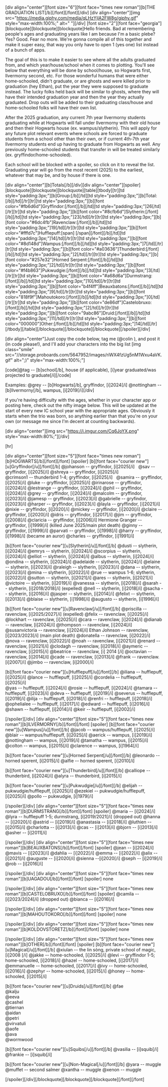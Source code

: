 [div align="center"][font size="6"][font face="times new roman"][b]THE GRADUATION LIST[/b][/font][/font][/div]
[div align="center"][img src="https://media.giphy.com/media/qLHzYjlA2FW8g/giphy.gif" style="max-width:100%;" alt=" "][/div]
[font size="2"][font face="georgia"][blockquote][blockquote][blockquote]Hello friends. Bad at remembering people's ages and graduating years like I am because I'm a basic plebe? Yes? Good. Fear no more. We're gonna compile all of this together and make it super easy, that way you only have to open 1 (yes one) list instead of a bunch of apps.

The goal of this is to make it easier to see where all the adults graduated from, and which year/house/school when it comes to plotting. You'll see below that everything will be done by school/house, so Hogwarts first, Ilvermorny second, etc. For those wonderful humans that were either home-schooled, didn't graduate, or are ghosts and were killed prior to graduation (hey Ethan), put the year they were supposed to graduate instead. The lucky folks held back will be similar to ghosts, where they will have their intended graduation year and then the year they actually graduated. Drop outs will be added to their graduating class/house and home-schooled folks will have their own list. 

After the 2025 graduation, any current 7th year Ilvermorny students graduating while at Hogwarts will fall under Ilvermorny with their old house and then their Hogwarts house (ex. wampus/slytherin). This will apply for any future plot relevant events where schools are forced to graduate students from a school other than their own, or if current 4th-7th year Ilvermorny students end up having to graduate from Hogwarts as well. Any previously home-schooled students that transfer in will be treated similarly (ex. gryffindor/home-schooled). 

Each school will be blocked with a spoiler, so click on it to reveal the list. Graduating year will go from the most recent (2025) to the earliest, whatever that may be, and by house if there is one.

[div align="center"][b]Totals[/b][/div][div align="center"][spoiler][blockquote][blockquote][blockquote][table][tbody][tr][td style="padding:3px;"][b]Group:[/b][/td][td style="padding:3px;"][b]Total:[/b][/td][/tr][tr][td style="padding:3px;"][b][font color="#fb6d6d"]Gryffindor:[/font][/b][/td][td style="padding:3px;"]26[/td][/tr][tr][td style="padding:3px;"][b][font color="#8cfb6d"]Slytherin:[/font][/b][/td][td style="padding:3px;"]23[/td][/tr][tr][td style="padding:3px;"][b][font color="#6dc4fb"]Ravenclaw:[/font][/b][/td][td style="padding:3px;"]19[/td][/tr][tr][td style="padding:3px;"][b][font color="#fffd7c"]Hufflepuff:[span]&nbsp;[/span][/font][/b][/td][td style="padding:3px;"]14[/td][/tr][tr][td style="padding:3px;"][b][font color="#8d148d"]Wampus:[/font][/b][/td][td style="padding:3px;"]7[/td][/tr][tr][td style="padding:3px;"][b][font color="#a03636"]Thunderbird:[/font][/b][/td][td style="padding:3px;"]2[/td][/tr][tr][td style="padding:3px;"][b][font color="#257e32"]Horned Serpent:[/font][/b][/td][td style="padding:3px;"]2[/td][/tr][tr][td style="padding:3px;"][b][font color="#f4b863"]Pukwudgie:[/font][/b][/td][td style="padding:3px;"]3[/td][/tr][tr][td style="padding:3px;"][b][font color="#a68d6a"]Durmstrang:[/font][/b][/td][td style="padding:3px;"]10[/td][/tr][tr][td style="padding:3px;"][b][font color="b4f4ff"]Beauxbatons:[/font][/b][/td][td style="padding:3px;"]9[/td][/tr][tr][td style="padding:3px;"][b][font color="818f9f"]Mahoutokoro:[/font][/b][/td][td style="padding:3px;"]0[/td][/tr][tr][td style="padding:3px;"][b][font color="de86df"]Castelobruxo:[/font][/b][/td][td style="padding:3px;"]2[/td][/tr][tr][td style="padding:3px;"][b][font color="9abc86"]Druid:[/font][/b][/td][td style="padding:3px;"]11[/td][/tr][tr][td style="padding:3px;"][b][font color="000000"]Other:[/font][/b][/td][td style="padding:3px;"]14[/td][/tr][/tbody][/table][/blockquote][/blockquote][/blockquote][/spoiler][/div]

[div align="center"]Just copy the code below, tag me (@colin                                                                                                                                                                                                                                                                   ), and post it (in code please!), and I'll add your characters into the big list [img class="smile" src="//storage.proboards.com/5647952/images/riWX4fzUg5nM1Wxu4aVK.gif" alt=";)" style="max-width:100%;"] 

[code]@tag -- [b]school[/b], house (if applicable), [i]year graduated/was projected to graduate[/i][/code]

Examples:
@grey                                                                                                                                                                                                                                                                                                     -- [b]Hogwarts[/b], gryffindor, [i]2024[/i]
@nottingham                                                                                                                                                                                                                                                                                                    -- [b]Ilvermorny[/b], wampus, [i]2019[/i][/div]


If you're having difficulty with the ages, whether in your character app or posting here, check out the nifty image below. This will be updated at the start of every new IC school year with the appropriate ages. Obviously it starts when the trio was born, so anything earlier than that you're on your own (or message me since I'm decent at counting backwards).

[div align="center"][img src="https://i.imgur.com/Cq6JoYX.png" style="max-width:80%;"][/div]


[hr]

[div align="center"][font size="5"][font face="times new roman"][b]HOGWARTS[/b][/font][/font]
[spoiler]
[b][font face="courier new"][u]Gryffindor[/u][/font][/b]
@johanson                                                                                                                                    -- gryffindor, [i]2025[/i] &nbsp;
@sav                                                                                                                                    -- gryffindor, [i]2025[/i]
@shreya                                                                           -- gryffindor, [i]2025[/i]                                                                 
@crimson1                                                                                                                                   -- thunderbird 1-4; gryffindor, [i]2025[/i] &nbsp;
@samira                                                                                                                                    -- gryffindor, [i]2025[/i] 
@luke                                                                                                          -- gryffindor, [i]2025[/i] 
@irinarose                           -- gryffindor, [i]2024[/i]
@lestrange                           -- gryffindor, [i]2024[/i]
@phil                                                                                                   -- gryffindor, [i]2024[/i]
@grey                           -- gryffindor, [i]2024[/i]
@malcolm      -- gryffindor, [i]2023[/i]
@jamesp                           -- gryffindor, [i]2023[/i]
@gabrielle                         -- gryfindor, [i]2023[/i]
@harper                           -- gryffindor, [i]2023[/i]
@layla                                                  -- gryffindor, [i]2021[/i]
@nixie                                                                                   -- gryffindor, [i]2020[/i]
@mickey                                                                          -- gryffindor, [i]2020[/i]
@claire                                                                                                                                                      -- gryffindor, [i]2020[/i]
@idris            -- gryffindor, [i]2017[/i]
@jim                                                                                                                                                                                                                                         -- gryffindor, [i]2008[/i]
@claricia                                                                                                                                                                                                                                         -- gryffindor, [i]2006[/i]
Hermione Granger -- gryffindor, [i]1999[/i] (killed June 2025/main plot death)
@ginny                                                                                                                                                                                                                                                                -- gryffindor, [i]1999[/i]
@parvati                                                                                                               -- gryffindor, [i]1998[/i] 
@harry                             -- gryffindor, [i]1998[/i] (became an auror)
@charles                            -- gryffindor, [i]1991[/i]


[b][font face="courier new"][u]Slytherin[/u][/font][/b]
@dusti                                                              -- slytherin, [i]2024[/i]
@emrys                                                              -- slytherin, [i]2024[/i]
@scorpius                                                              -- slytherin, [i]2024[/i]
@elliot                                                                                                                                                                                                                                            -- slytherin, [i]2024[/i]
@albus                                                                                                                                                                                                                                            -- slytherin, [i]2024[/i]
@ondina                         -- slytherin, [i]2024[/i]
@adelaide                  -- slytherin, [i]2024[/i]
@elaine                                                                                                                                                                                                                                              -- slytherin, [i]2023[/i]
@raleigh                                                          -- slytherin, [i]2023[/i]
@dana                                                                                                                                                                                                                                 -- slytherin, [i]2023[/i]
@mina                         -- slytherin, [i]2022[/i]
@rue                                                                                                  -- wampus 1-6; slytherin, [i]2022[/i]
@sutton                                                                     -- slytherin, [i]2021[/i]
@ares                                                                                                                                                     -- slytherin, [i]2021[/i]
@victoire                         -- slytherin, [i]2019[/i]
@vanessa                                                        -- slytherin, [i]2018[/i]
@sarah                                                                                                                                                              -- slytherin, [i]2018/2018[/i] (expelled)
@nell                                                                                                                                                              -- slytherin, [i]2018[/i]
@sacha      -- slytherin, [i]2016[/i]
@jasper                                                                                                                                                              -- slytherin, [i]2014[/i]
@felixt                                   -- slytherin, [i]2013[/i]
@blaise                                   -- slytherin, [i]1998[/i]
@augusto         -- slytherin, [i]1996[/i]


[b][font face="courier new"][u]Ravenclaw[/u][/font][/b]
@priscilla                                                                                         -- ravenclaw, [i]2025/2027[/i] (expelled)
@felix                                                                                                    -- ravenclaw, [i]2025[/i]
@lockhart                                                                                                                                    -- ravenclaw, [i]2025[/i]
@cara                         -- ravenclaw, [i]2024[/i]
@dianab                         -- ravenclaw, [i]2024[/i]
@thompson                         -- ravenclaw, [i]2024[/i]
@susanvictoria                          -- ravenclaw, [i]2024[/i]
Ethan Johnson      -- ravenclaw, [i]2023/2023[/i] (main plot death)
@donatella                                -- ravenclaw, [i]2022[/i]
@nova               -- ravenclaw, [i]2022[/i]
@noah                         -- ravenclaw, [i]2021[/i]
@renard                          -- ravenclaw, [i]2021[/i]
@clodagh                                                                            -- ravenclaw, [i]2018[/i]
@aymeric                                                                            -- ravenclaw, [i]2015[/i]
@beatrice                          -- ravenclaw, [i] 2014 [/i]
@octavian            -- ravenclaw, [i]2014[/i]
@cade                                -- ravenclaw, [i]2013[/i]
@frank   -- ravenclaw. [i]2007[/i]
@jimbo                                                                                                                                                                                                                                                                           -- ravenclaw, [i]2000[/i]


[b][font face="courier new"][u]Hufflepuff[/u][/font][/b] 
@iliana                                                                                                                                     -- hufflepuff, [i]2025[/i]
@lance                                                                              -- hufflepuff, [i]2025[/i]
@cordelia                                                                                                                                      -- hufflepuff, [i]2025[/i]       
@yas                         -- hufflepuff, [i]2024[/i]
@rosie                                                                                                                                                                                                                                                  -- hufflepuff, [i]2024[/i]
@tamara                         -- hufflepuff, [i]2023[/i]
@deva           -- hufflepuff, [i]2019[/i]
@severus           -- hufflepuff, [i]2019[/i]
@ilija                                                                      -- hufflepuff, [i]2018[/i]
@renfri                                                                      -- hufflepuff, [i]2018[/i]
@ophelialee                                                                                                                                                                                                                                                  -- hufflepuff, [i]2017[/i]
@edward                                                                                              -- hufflepuff, [i]2016[/i]
@shawn                                                                                                                                                                                                                                                  -- hufflepuff, [i]2014[/i]
@keir                  -- hufflepuff, [i]2002[/i]

[/spoiler][/div]
[div align="center"][font size="5"][font face="times new roman"][b]ILVERMORNY[/b][/font][/font]
[spoiler]
[b][font face="courier new"][u]Wampus[/u][/font][/b]
@jacob                                                                                           -- wampus/hufflepuff, [i]2025[/i]
@blair                                                                -- wampus/hufflepuff, [i]2025[/i]
@aerick                                                                                                                                                                                                                                                  -- wampus, [i]2019[/i]
@nottingham         -- wampus, [i]2019[/i]
@tamatha                                                                                                                                      -- wampus, [i]2015[/i]
@colton                                                                               -- wampus, [i]2015[/i]
@clarence                                                                                                                                                                                                                       -- wampus, [i]1964[/i]


[b][font face="courier new"][u]Horned Serpent[/u][/font][/b]
@leonardo                                                                        -- horned sperent, [i]2015[/i]
@alfie                                                                            -- horned sperent, [i]2010[/i] 


[b][font face="courier new"][u]Thunderbird[/u][/font][/b]
@calliope                                                                                                          -- thunderbird, [i]2024[/i]
@alyra                                                                                                                                              -- thunderbird, [i]2015[/i]


[b][font face="courier new"][u]Pukwudgie[/u][/font][/b]
@elijah                                                                                           -- pukwudgie/hufflepuff, [i]2025[/i]
@ezekiel                                                                                           -- pukwudgie/hufflepuff, [i]2025[/i]
@pollo      -- pukwudgie, [i]1979[/i]

[/spoiler][/div]
[div align="center"][font size="5"][font face="times new roman"][b]DURMSTRANG[/b][/font][/font]
[spoiler]
@maria                                                            -- [i]2024[/i]
@lyra            -- hufflepuff 1-5; durmstrang, [i]2019/2021[/i] (dropped out)
@hanna         -- [i]2020[/i]
@astrid                                -- [i]2019[/i]
@anastasia                                                                                                 -- [i]2018[/i]
@luthien                                                                                                 -- [i]2015[/i]
@charlotta                                                                      -- [i]2013[/i]
@cas                                                                                                    -- [i]2013[/i]
@bjorn                                                                      -- [i]2013[/i]
@asher                  -- [i]2011[/i]

[/spoiler][/div]
[div align="center"][font size="5"][font face="times new roman"][b]BEAUXBATONS[/b][/font][/font]
[spoiler]
@jean                                                                                                       -- [i]2024[/i]
@mavis                                                                                                                  -- [i]2023[/i]
@dahlia                                                                                                                  -- [i]2022[/i]
@emma                     -- [i]2022[/i]
@alix         -- [i]2021[/i]
@auguste                                                                                                                  -- [i]2020[/i]
@sienna                                                                                                          --[i]2020[/i]
@seph                                                                                                                    -- [i]2019[/i]
@rob                     -- [i]2016[/i]

[/spoiler][/div]
[div align="center"][font size="5"][font face="times new roman"][b]UAGADOU[/b][/font][/font]
[spoiler]
none

[/spoiler][/div]
[div align="center"][font size="5"][font face="times new roman"][b]CASTELOBRUXO[/b][/font][/font]
[spoiler]
@camila                                                                                                                                          -- [i]2023/2024[/i] (dropped out)
@bianca                                                                                                                                          -- [i]2016[/i]

[/spoiler][/div]
[div align="center"][font size="5"][font face="times new roman"][b]MAHOUTOKORO[/b][/font][/font]
[spoiler]
none

[/spoiler][/div]
[div align="center"][font size="5"][font face="times new roman"][b]KOLDOVSTORETZ[/b][/font][/font]
[spoiler]
none

[/spoiler][/div]
[div align="center"][font size="5"][font face="times new roman"][b]OTHER[/b][/font][/font]
[spoiler]
[b][font face="courier new"][u]Magical[/u][/font][/b]
@xiulan                                                    -- the lin sòng, private school of magic, [i]2008
[/i]
@jakke                    -- home-schooled, [i]2025[/i]
@levi                                                                                                                 -- gryffindor 1-5; home-schooled, [i]2018[/i]
@hazel           -- home-schooled, [i]2017[/i]
@emmanuelle                                                                                                                 -- home-schooled, [i]2017[/i]
@ivy           -- home-schooled, [i]2016[/i]
@zephyr                   -- home-schooled, [i]2015[/i]
@honey                                                                                                                 -- home-schooled, [i]2015[/i]

[b][font face="courier new"][u]Druids[/u][/font][/b]
@fae                                       
@kalju                                               
@eeva                           
@cashel                   
@tiernan   
@aidan                           
@petri                            
@virvatuli                           
@aofe                                              
@ava                                                               
@wormwood                                                               

[b][font face="courier new"][u]Squibs[/u][/font][/b]
@vasilia                                                                                                                            -- [i]squib[/i]
@frankie                                                                                                                                                               -- [i]squib[/i]

[b][font face="courier new"][u]Non-Magical[/u][/font][/b]
@yara                            -- muggle
@muffet                                                                                                                  -- second salmer
@xantha                                                -- muggle
@xenon            -- muggle

[/spoiler][/div][/blockquote][/blockquote][/blockquote][/font][/font]